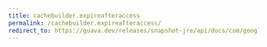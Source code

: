```yaml
---
title: cachebuilder.expireafteraccess
permalink: /cachebuilder.expireafteraccess/
redirect_to: https://guava.dev/releases/snapshot-jre/api/docs/com/google/common/cache/CacheBuilder.html#expireAfterAccess-java.time.Duration-
---
```

